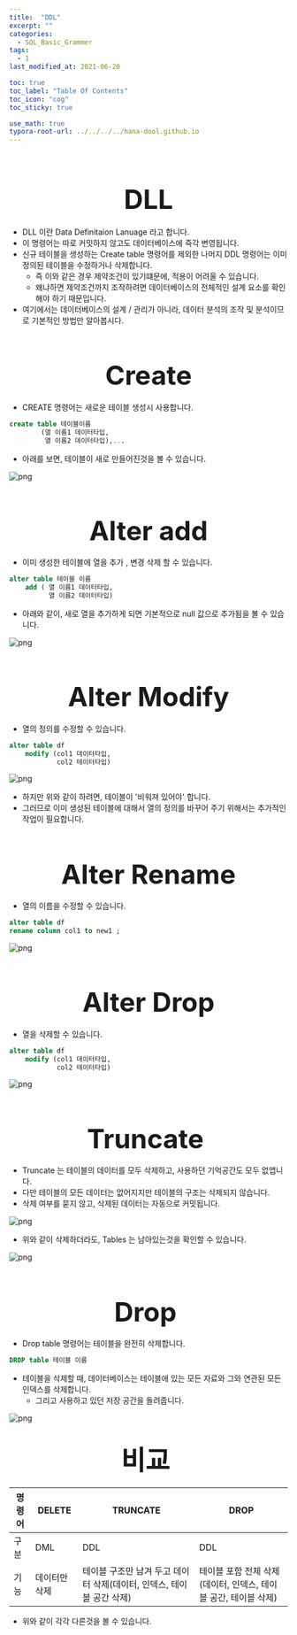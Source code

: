 ```yaml
---
title:  "DDL"
excerpt: ""
categories:
  - SQL_Basic_Grammer
tags:
  - 1
last_modified_at: 2021-06-20

toc: true
toc_label: "Table Of Contents"
toc_icon: "cog"
toc_sticky: true

use_math: true
typora-root-url: ../../../../hana-dool.github.io
---
```


<br>

# <center><font size="15">DLL</font></center> 

- DLL 이란 Data Definitaion Lanuage 라고 합니다.
- 이 명령어는 따로 커밋하지 않고도 데이터베이스에 즉각 변영됩니다.
- 신규 테이블을 생성하는 Create table 명령어를 제외한 나머지 DDL 명령어는 이미 정의된 테이블을 수정하거나 삭제합니다. 
  - 즉 이와 같은 경우 제약조건이 있기떄문에, 적용이 어려울 수 있습니다. 
  - 왜냐하면 제약조건까지 조작하려면 데이터베이스의 전체적인 설계 요소를 확인해야 하기 때문입니다. 
- 여기에서는 데이터베이스의 설계 / 관리가 아니라, 데이터 분석의 조작 및 분석이므로 기본적인 방법만 알아봅시다. 

<br>

## <center><font size="15">Create</font></center> 

- CREATE 명령어는 새로운 테이블 생성시 사용합니다. 

```sql
create table 테이블이름 
		(열 이름1 데이터타입, 
         열 이름2 데이터타입),...
```

- 아래를 보면, 테이블이 새로 만들어진것을 볼 수 있습니다. 

![png](/assets/images/SQL_Basic/15_1.png)

<br>

## <center><font size="15">Alter add</font> </center> 

- 이미 생성한 테이블에 열을 추가 , 변경 삭제 할 수 있습니다. 

```sql
alter table 테이블 이름 
	add ( 열 이름1 데이터타입, 
	      열 이름2 데이터타입)
```

- 아래와 같이, 새로 열을 추가하게 되면 기본적으로 null 값으로 추가됨을 볼 수 있습니다. 

![png](/assets/images/SQL_Basic/15_2.png)

<br>

## <center><font size="15">Alter Modify </font></center> 

- 열의 정의를 수정할 수 있습니다. 

```sql
alter table df 
	modify (col1 데이터타입,
           	col2 테이터타입)
```

![png](/assets/images/SQL_Basic/15_3.png)

- 하지만 위와 같이 하려면, 테이블이 '비워져 있어야' 합니다. 
- 그러므로 이미 생성된 테이블에 대해서 열의 정의를 바꾸어 주기 위해서는 추가적인 작업이 필요합니다. 

<br>

## <center><font size="15">Alter Rename</font></center> 

- 열의 이름을 수정할 수 있습니다. 

```sql
alter table df 
rename column col1 to new1 ;
```

![png](/assets/images/SQL_Basic/15_4.png)

<br>

## <center><font size="15">Alter Drop</font></center> 

- 열을 삭제할 수 있습니다. 

```sql
alter table df 
	modify (col1 데이터타입,
           	col2 테이터타입)
```

![png](/assets/images/SQL_Basic/15_4.png)

<br>

## <center><font size="15">Truncate </font></center> 

- Truncate 는 테이블의 데이터를 모두 삭제하고, 사용하던 기억공간도 모두 없앱니다. 
- 다만 테이블의 모든 데이터는 없어지지만 테이블의 구조는 삭제되지 않습니다.
- 삭제 여부를 묻지 않고, 삭제된 데이터는 자동으로 커밋됩니다. 

![png](/assets/images/SQL_Basic/15_5.png)

- 위와 같이 삭제하더라도, Tables 는  남아있는것을 확인할 수 있습니다. 

![png](/assets/images/SQL_Basic/15_6.png)

<br>

## <center><font size="15">Drop </font></center> 

- Drop table 명령어는 테이블을 완전히 삭제합니다. 

```sql
DROP table 테이블 이름
```

- 테이블을 삭제할 때, 데이터베이스는 테이블에 있는 모든 자료와 그와 연관된 모든 인덱스를 삭제합니다. 
  - 그리고 사용하고 있던 저장 공간을 돌려줍니다. 

![png](/assets/images/SQL_Basic/15_7.png)





## <center><font size="15">비교 </font></center> 

| 명령어 | DELETE        | TRUNCATE                                                     | DROP                                                         |
| ------ | ------------- | ------------------------------------------------------------ | ------------------------------------------------------------ |
| 구분   | DML           | DDL                                                          | DDL                                                          |
| 기능   | 데이터만 삭제 | 테이블 구조만 남겨 두고 데이터 삭제(데이터, 인덱스, 테이블 공간 삭제) | 테이블 포함 전체 삭제(데이터, 인덱스, 테이블 공간, 테이블 삭제) |

- 위와 같이 각각 다른것을 볼 수 있습니다. 

